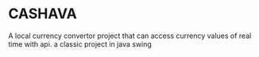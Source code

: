 # CASHAVA
A local currency convertor project that can access currency values of real time with api.
a classic project in java swing
